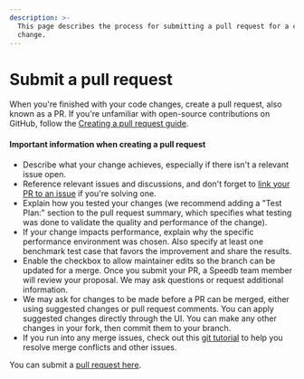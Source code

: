 ```yaml
---
description: >-
  This page describes the process for submitting a pull request for a code
  change.
---
```


# Submit a pull request

When you're finished with your code changes, create a pull request, also known as a PR. If you're unfamiliar with open-source contributions on GitHub, follow the [Creating a pull request guide](https://docs.github.com/en/pull-requests/collaborating-with-pull-requests/proposing-changes-to-your-work-with-pull-requests/creating-a-pull-request).

#### Important information when creating a pull request

* Describe what your change achieves, especially if there isn't a relevant issue open.
* Reference relevant issues and discussions, and don't forget to [link your PR to an issue](https://docs.github.com/en/issues/tracking-your-work-with-issues/linking-a-pull-request-to-an-issue) if you're  solving one.
* Explain how you tested your changes (we recommend adding a "Test Plan:" section to the pull request summary, which specifies what testing was done to validate the quality and performance of the change).
* If your change impacts performance, explain why the specific performance environment was chosen. Also specify at least one benchmark test case that favors the improvement and share the results.
* Enable the checkbox to allow maintainer edits so the branch can be updated for a merge. Once you submit your PR, a Speedb team member will review your proposal. We may ask questions or request additional information.
* We may ask for changes to be made before a PR can be merged, either using suggested changes or pull request comments. You can apply suggested changes directly through the UI. You can make any other changes in your fork, then commit them to your branch.
* If you run into any merge issues, check out this [git tutorial](https://lab.github.com/githubtraining/managing-merge-conflicts) to help you resolve merge conflicts and other issues.

You can submit a [pull request here](https://github.com/speedb-io/speedb/pulls).&#x20;
